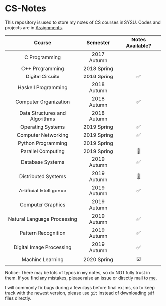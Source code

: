 
# CS-Notes

This repository is used to store my notes of CS courses in SYSU.
Codes and projects are in [Assignments](https://github.com/chhzh123/Assignments).

| Course                | Semester    | Notes Available?   |
| :---:                 | :---:       | :---:              |
| C Programming         | 2017 Autumn |                    |
| C++ Programming       | 2018 Spring |                    |
| Digital Circuits      | 2018 Spring | :white_check_mark: |
| Haskell Programming   | 2018 Autumn |                    |
| Computer Organization | 2018 Autumn | :white_check_mark: |
| Data Structures and Algorithms | 2018 Autumn |           |
| Operating Systems     | 2019 Spring | :white_check_mark: |
| Computer Networking   | 2019 Spring | :white_check_mark: |
| Python Programming    | 2019 Spring |                    |
| Parallel Computing    | 2019 Spring |  [:page_facing_up:](https://chhzh123.github.io/summary/parallel-computing/) |
| Database Systems      | 2019 Autumn | :white_check_mark: |
| Distributed Systems   | 2019 Autumn |  [:page_facing_up:](https://chhzh123.github.io/summary/distributed-systems/) |
| Artificial Intelligence | 2019 Autumn | :white_check_mark: |
| Computer Graphics     | 2019 Autumn |  |
| Natural Language Processing | 2019 Autumn | :white_check_mark: |
| Pattern Recognition   | 2019 Autumn | :white_check_mark: |
| Digital Image Processing | 2019 Autumn | :white_check_mark: |
| Machine Learning      | 2020 Spring | :ballot_box_with_check: |

Notice: There may be lots of typos in my notes, so do NOT fully trust in them. If you find any mistakes, please raise an issue or directly mail to [me](mailto:chenhzh37@mail2.sysu.edu.cn).

I will commonly fix bugs during a few days before final exams, so to keep track with the newest version, please use `git` instead of downloading `pdf` files directly.